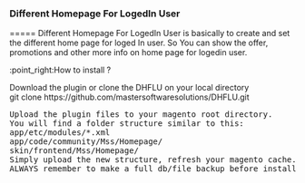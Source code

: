 <div>
<h3>Different Homepage For LogedIn User</h3>
=====
Different Homepage For LogedIn User  is basically to create and set the different home page for loged In user. So You can show the offer, promotions and other more info on home page for logedin user.
<p>:point_right:How to install ?</p>
<p>Download the plugin or 
clone the DHFLU on your local directory<br>
git clone https://github.com/mastersoftwaresolutions/DHFLU.git<pre>Upload the plugin files to your magento root directory.
You will find a folder structure similar to this:
app/etc/modules/*.xml
app/code/community/Mss/Homepage/
skin/frontend/Mss/Homepage/
Simply upload the new structure, refresh your magento cache. 
ALWAYS remember to make a full db/file backup before installing any new modules!

</pre>
</p>




</div>
